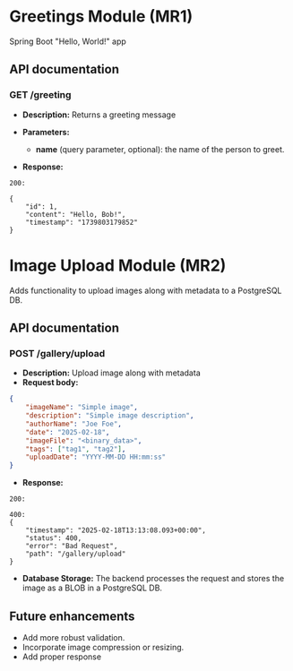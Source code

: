 # Greetings Module (MR1)

Spring Boot "Hello, World!" app

## API documentation

### GET /greeting

- **Description:**
  Returns a greeting message
- **Parameters:**

  - **name** (query parameter, optional): the name of the person to greet.
- **Response:**

```
200: 

{
	"id": 1,
	"content": "Hello, Bob!",
	"timestamp": "1739803179852"
}
```

# Image Upload Module (MR2)

Adds functionality to upload images along with metadata to a PostgreSQL DB.

## API documentation

### POST /gallery/upload

- **Description:**
Upload image along with metadata
- **Request body:**

```json
{
    "imageName": "Simple image",
    "description": "Simple image description",
    "authorName": "Joe Foe",
    "date": "2025-02-18",
    "imageFile": "<binary_data>",
    "tags": ["tag1", "tag2"],
    "uploadDate": "YYYY-MM-DD HH:mm:ss"
}
```
- **Response:**

```
200: 

400:
{
	"timestamp": "2025-02-18T13:13:08.093+00:00",
	"status": 400,
	"error": "Bad Request",
	"path": "/gallery/upload"
}
```

- **Database Storage:**
  The backend processes the request and stores the image as a BLOB in a PostgreSQL DB.

## Future enhancements

- Add more robust validation.
- Incorporate image compression or resizing.
- Add proper response
